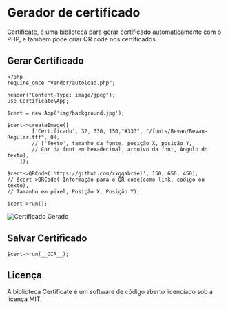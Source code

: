 # Gerador de certificado

Certificate, é uma biblioteca para gerar certificado automaticamente com o PHP, e tambem pode criar QR code nos certificados.


## Gerar Certificado
```
<?php 
require_once "vendor/autoload.php";

header("Content-Type: image/jpeg");
use Certificate\App;

$cert = new App('img/background.jpg');

$cert->createImage([
        ['Certificado', 32, 330, 150,"#333", "/fonts/Bevan/Bevan-Regular.ttf", 0],
        // ['Texto', tamanho da fonte, posição X, posição Y, 
        // Cor da font em hexadecimal, arquivo da font, Angulo do texto],
    ]);
    
$cert->QRCode('https://github.com/xxggabriel', 150, 650, 450);
// $cert->QRCode( Informação para o QR code(como link, codigo ou texto), 
// Tamanho em pixel, Posição X, Posição Y);

$cert->run();
```
![Certificado Gerado](https://user-images.githubusercontent.com/38543235/63228576-5af46a00-c1cb-11e9-953e-41863456df80.jpeg)

## Salvar Certificado
```
$cert->run(__DIR__);
```

## Licença
A biblioteca Certificate é um software de código aberto licenciado sob a licença MIT.
